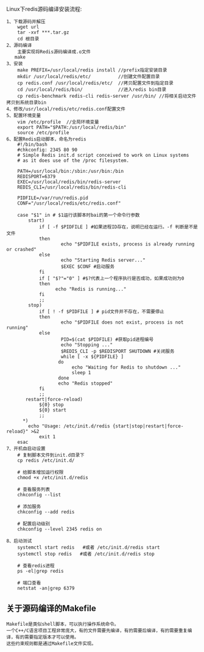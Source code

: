 Linux下redis源码编译安装流程:

    1、下载源码并解压
        wget url
        tar -xvf ***.tar.gz
        cd 根目录
    2、源码编译
        主要实现将Redis源码编译成.o文件
       make
    3、安装
        make PREFIX=/usr/local/redis install //prefix指定安装目录
        mkdir /usr/local/redis/etc/          //创建文件配置目录
        cp redis.conf /usr/local/redis/etc/  //拷贝配置文件到指定目录
        cd /usr/local/redis/bin/             //进入redis bin目录
        cp redis-benchmark redis-cli redis-server /usr/bin/ //将相关启动文件拷贝到系统目录bin
    4、修改/usr/local/redis/etc/redis.conf配置文件
    5、配置环境变量
        vim /etc/profile  //全局环境变量
        export PATH="$PATH:/usr/local/redis/bin"
        source /etc/profile
    6、配置Redis启动脚本，命名为redis
        #!/bin/bash
        #chkconfig: 2345 80 90
        # Simple Redis init.d script conceived to work on Linux systems
        # as it does use of the /proc filesystem.
        
        PATH=/usr/local/bin:/sbin:/usr/bin:/bin
        REDISPORT=6379
        EXEC=/usr/local/redis/bin/redis-server
        REDIS_CLI=/usr/local/redis/bin/redis-cli
           
        PIDFILE=/var/run/redis.pid
        CONF="/usr/local/redis/etc/redis.conf"
           
        case "$1" in # $1运行该脚本时bai的第一个命令行参数
            start)
                if [ -f $PIDFILE ] #如果进程ID存在，说明已经在运行。-f 判断是不是文件
                then
                        echo "$PIDFILE exists, process is already running or crashed"
                else
                        echo "Starting Redis server..."
                        $EXEC $CONF #启动服务
                fi
                if [ "$?"="0" ] #$?代表上一个程序执行是否成功，如果成功则为0
                then
                      echo "Redis is running..."
                fi
                ;;
            stop)
                if [ ! -f $PIDFILE ] # pid文件并不存在，不需要停止
                then
                        echo "$PIDFILE does not exist, process is not running"
                else
                        PID=$(cat $PIDFILE) #获取pid进程编号
                        echo "Stopping ..."
                        $REDIS_CLI -p $REDISPORT SHUTDOWN #关闭服务
                        while [ -x ${PIDFILE} ]
                       do
                            echo "Waiting for Redis to shutdown ..."
                            sleep 1
                       done
                       echo "Redis stopped"
                fi
                ;;
           restart|force-reload)
                ${0} stop
                ${0} start
                ;;
          *)
            echo "Usage: /etc/init.d/redis {start|stop|restart|force-reload}" >&2
                exit 1
        esac
    7、开机自启动设置
        # 复制脚本文件到init.d目录下
        cp redis /etc/init.d/
        
        # 给脚本增加运行权限
        chmod +x /etc/init.d/redis
        
        # 查看服务列表
        chkconfig --list
        
        # 添加服务
        chkconfig --add redis
        
        # 配置启动级别
        chkconfig --level 2345 redis on
        
    8、启动测试
        systemctl start redis   #或者 /etc/init.d/redis start  
        systemctl stop redis   #或者 /etc/init.d/redis stop
        
        # 查看redis进程
        ps -el|grep redis
        
        # 端口查看
        netstat -an|grep 6379

## 关于源码编译的Makefile

    Makefile是类似shell脚本，可以执行操作系统命令。
    一个C++/C语言项目工程非常庞大，有的文件需要先编译，有的需要后编译，有的需要重复编译，有的需要指定版本才可以使用。
    这些约束规则都是通过Makefile文件实现。
